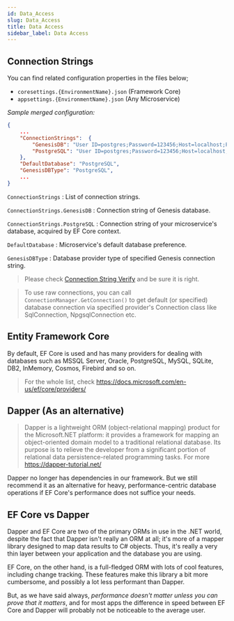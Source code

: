 ```yaml
---
id: Data_Access
slug: Data_Access
title: Data Access
sidebar_label: Data Access
---
```


## Connection Strings

You can find related configuration properties in the files below;
- `coresettings.{EnvironmentName}.json` (Framework Core)
- `appsettings.{EnvironmentName}.json` (Any Microservice)

*Sample merged configuration:*

```json
{  
	...
	"ConnectionStrings":  {
		"GenesisDB": "User ID=postgres;Password=123456;Host=localhost;Port=5432;Database=GENESIS_DB;",  
		"PostgreSQL": "User ID=postgres;Password=123456;Host=localhost;Port=5432;Database=YOUR_DB;"  
	},  
	"DefaultDatabase": "PostgreSQL",  
	"GenesisDBType": "PostgreSQL",  
	...
}
```

`ConnectionStrings`
: List of connection strings.

`ConnectionStrings.GenesisDB`
: Connection string of Genesis database.

`ConnectionStrings.PostgreSQL`
: Connection string of your microservice's database, acquired by EF Core context.

`DefaultDatabase`
: Microservice's default database preference.

`GenesisDBType`
: Database provider type of specified Genesis connection string.

> Please check [Connection String Verify](https://www.connectionstrings.com) and be sure it is right.

> To use raw connections, you can call `ConnectionManager.GetConnection()` to get default (or specified) database connection via specified provider's Connection class like SqlConnection, NpgsqlConnection etc.

## Entity Framework Core

By default, EF Core is used and has many providers for dealing with databases such as MSSQL Server, Oracle, PostgreSQL, MySQL, SQLite, DB2, InMemory, Cosmos, Firebird and so on.
> For the whole list, check https://docs.microsoft.com/en-us/ef/core/providers/

## Dapper (As an alternative)

> Dapper is a lightweight ORM (object-relational mapping) product for the Microsoft.NET platform: it provides a framework for mapping an object-oriented domain model to a traditional relational database. Its purpose is to relieve the developer from a significant portion of relational data persistence-related programming tasks.
For more https://dapper-tutorial.net/

Dapper no longer has dependencies in our framework. But we still recommend it as an alternative for heavy, performance-centric database operations if EF Core's performance does not suffice your needs.

## EF Core vs Dapper

Dapper and EF Core are two of the primary ORMs in use in the .NET world, despite the fact that Dapper isn't really an ORM at all; it's more of a mapper library designed to map data results to C# objects. Thus, it's really a very thin layer between your application and the database you are using.

EF Core, on the other hand, is a full-fledged ORM with lots of cool features, including change tracking. These features make this library a bit more cumbersome, and possibly a lot less performant than Dapper.

But, as we have said always, *performance doesn't matter unless you can prove that it matters*, and for most apps the difference in speed between EF Core and Dapper will probably not be noticeable to the average user.
